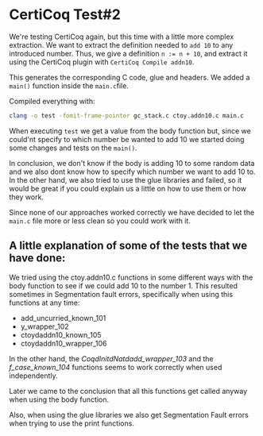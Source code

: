 # CertiCoq Test#2

We're testing CertiCoq again, but this time with a little more complex extraction.
We want to extract the definition needed to ```add 10``` to any introduced number. Thus, we give a definition ```n := n + 10```, and extract it using the CertiCoq plugin with ```CertiCoq Compile addn10```.

This generates the corresponding C code, glue and headers. We added a ```main()``` function inside the ```main.c```file.

Compiled everything with:

```bash
clang -o test -fomit-frame-pointer gc_stack.c ctoy.addn10.c main.c
```

When executing ```test``` we get a value from the body function but, since we could'nt specify to which number be wanted to add 10 we started doing some changes and tests on the ```main()```.

In conclusion, we don't know if the body is adding 10 to some random data and we also dont know how to specify which number we want to add 10 to. In the other hand, we also tried to use the glue libraries and failed, so it would be great if you could explain us a little on how to use them or how they work.

Since none of our approaches worked correctly we have decided to let the ```main.c``` file more or less clean so you could work with it.

## A little explanation of some of the tests that we have done:

We tried using the ctoy.addn10.c functions in some different ways with the body function to see if we could add 10 to the number 1. This resulted sometimes in Segmentation fault errors, specifically when using this functions at any time:

- add_uncurried_known_101
- y_wrapper_102
- ctoydaddn10_known_105
- ctoydaddn10_wrapper_106

In the other hand, the _CoqdInitdNatdadd_wrapper_103_ and the _f_case_known_104_ functions seems to work correctly when used independently.

Later we came to the conclusion that all this functions get called anyway when using the body function.

Also, when using the glue libraries we also get Segmentation Fault errors when trying to use the print functions.
